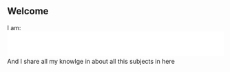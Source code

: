 ## Welcome
I am:
![test](https://raw.githubusercontent.com/erfanart/erfanart/refs/heads/main/info.svg)
And I share all my knowlge in about all this subjects in here
